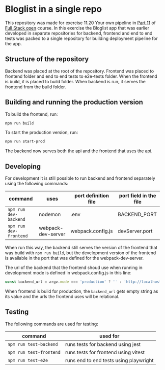 # Bloglist in a single repo

This repository was made for exercise 11.20 Your own pipeline in [Part 11](https://fullstackopen.com/osa11) of [Full Stack open](https://fullstackopen.com/) course. In this exercise the Bloglist app that was earlier developed in separate repositories for backend, frontend and end to end tests was packed to a single repository for building deployment pipeline for the app.

## Structure of the repository

Backend was placed at the root of the repository. Frontend was placed to frontend folder and end to end tests to e2e-tests folder. When the frontend is build, it is placed to build folder. When backend is run, it serves the frontend from the build folder.

## Building and running the production version

To build the frontend, run:

```bash
npm run build
```

To start the production version, run:

```bash
npm run start-prod
```

The backend now serves both the api and the frontend that uses the api.

## Developing

For development it is still possible to run backend and frontend separately using the following commands:

| command                 | uses               | port definition file  | port field in the file |
|-------------------------|--------------------|-----------------------|------------------------|
| `npm run dev-backend`   | nodemon            | .env                  | BACKEND_PORT           |
| `npm run dev-frontend`  | webpack-dev-server | webpack.config.js     | devServer.port         |

When run this way, the backend still serves the version of the frontend that was build with `npm run build`, but the development version of the frontend is available in the port that was defined for the webpack-dev-server.

The url of the backend that the frontend shoud use when running in development mode is defined in webpack.config.js in this line:

```js
const backend_url = argv.mode === 'production' ? '' : 'http://localhost:3003'

```

When frontend is build for production, the `backend_url` gets empty string as its value and the urls the frontend uses will be relational.

## Testing

The following commands are used for testing:

| command | used for |
|---------| ---------|
| `npm run test-backend` | runs tests for backend using jest |
| `npm run test-frontend` | runs tests for frontend using vitest |
| `npm run test-e2e` | runs end to end tests using playwright |

